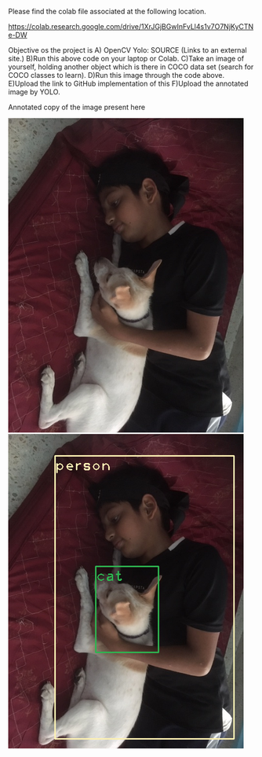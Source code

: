 Please find the colab file associated at the following location. 

https://colab.research.google.com/drive/1XrJGjBGwInFvLl4s1v7O7NjKyCTNe-DW

Objective os the project is 
A) OpenCV Yolo: SOURCE (Links to an external site.)
B)Run this above code on your laptop or Colab. 
C)Take an image of yourself, holding another object which is there in COCO data set (search for COCO classes to learn). 
D)Run this image through the code above. 
E)Upload the link to GitHub implementation of this
F)Upload the annotated image by YOLO. 

Annotated copy of the image present here

![ORIGINAL IMAGE](https://github.com/vmadalasa/EVAConsolidated/blob/master/EVAS13/Assignment%20A%20openCV/IMG_1940.JPG)
![ANNOTATED IMAGE](https://github.com/vmadalasa/EVAConsolidated/blob/master/EVAS13/Assignment%20A%20openCV/Annotatedimage.png)

